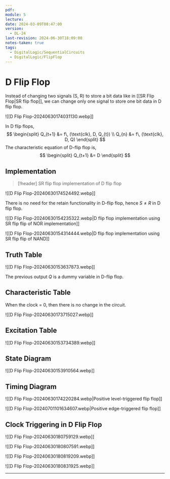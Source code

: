 ```yaml
---
pdf: 
module: 5
lecture: 
date: 2024-03-09T08:47:00
version:
  - DL-24
last-revision: 2024-06-30T18:09:00
notes-taken: true
tags:
  - DigitalLogic/SequentialCircuits
  - DigitalLogic/FlipFlop
---
```

# D Flip Flop

Instead of changing two signals (S, R) to store a bit data like in [[SR Flip Flop|SR flip flop]], we can change only one signal to store one bit data in D flip flop.

![[D Flip Flop-20240630174031130.webp]]

In D flip flops,
$$
\begin{split}
Q_{t+1} &= f\, (\text{clk}, D, Q_{t}) \\
Q_{n} &= f\, (\text{clk}, D, Q)
\end{split}
$$
The characteristic equation of D-flip flop is,
$$
\begin{split}
Q_{t+1} &= D
\end{split}
$$
## Implementation

> [!header] SR flip flop implementation of D flip flop

![[D Flip Flop-20240630174524492.webp]]

There is no need for the retain functionality in D-flip flop, hence $S \not= R$ in D flip flop.

![[D Flip Flop-20240630154235322.webp|D flip flop implementation using SR flip flip of NOR implementation]]

![[D Flip Flop-20240630154314444.webp|D flip flop implementation using SR flip flip of NAND]]

## Truth Table

![[D Flip Flop-20240630153637873.webp]]

The previous output $Q$ is a dummy variable in D-flip flop.

## Characteristic Table

When the clock = 0, then there is no change in the circuit.

![[D Flip Flop-20240630173715027.webp]]

## Excitation Table

![[D Flip Flop-20240630153734389.webp]]

## State Diagram

![[D Flip Flop-20240630153910564.webp]]

## Timing Diagram

![[D Flip Flop-20240630174220284.webp|Positive level-triggered flip flop]]

![[D Flip Flop-20240701101634607.webp|Positive edge-triggered flip flop]]

## Clock Triggering in D Flip Flop

![[D Flip Flop-20240630180759129.webp]]

![[D Flip Flop-20240630180807591.webp]]

![[D Flip Flop-20240630180819209.webp]]

![[D Flip Flop-20240630180831925.webp]]

---